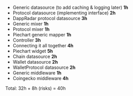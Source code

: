 - Generic datasource (to add caching & logging later) **1h**
- Protocol datasource (implementing interface) **2h**
- DappRadar protocol datasource **3h**
- Generic mixer **1h**
- Protocol mixer **1h**
- Piechart generic mapper **1h**
- Controller **3h**
- Connecting it all together **4h**
- Piechart widget **5h**
- Chain datasource **2h**
- Wallet datasource **2h**
- WalletProtocol datasource **2h**
- Generic middleware **1h**
- Coingecko middleware **4h**

Total: 32h + 8h (risks) = 40h
